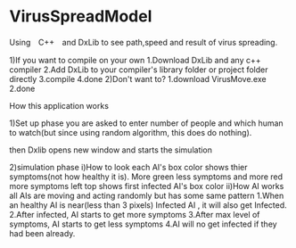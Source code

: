 # VirusSpreadModel
Using　C++　and DxLib to see path,speed and result of virus spreading.

1)If you want to compile on your own
 1.Download DxLib and any c++ compiler
 2.Add DxLib to your compiler's library folder or project folder directly
 3.compile 
 4.done
2)Don't want to?
 1.download VirusMove.exe
 2.done
 
How this application works

1)Set up phase
you are asked to enter number of people and which human to watch(but since using random algorithm, this does do nothing).

then Dxlib opens new window and starts the simulation

2)simulation phase
 i)How to look
   each AI's box color shows thier symptoms(not how healthy it is). More green less symptoms and more red more symptoms
   left top shows first infected AI's box color
 ii)How AI works
   all AIs are moving and acting randomly but has some same pattern
     1.When an healthy AI is near(less than 3 pixels) Infected AI , it will also get Infected.
     2.After infected, AI starts to get more symptoms
     3.After max level of symptoms, AI starts to get less symptoms
     4.AI will no get infected if they had been already.
